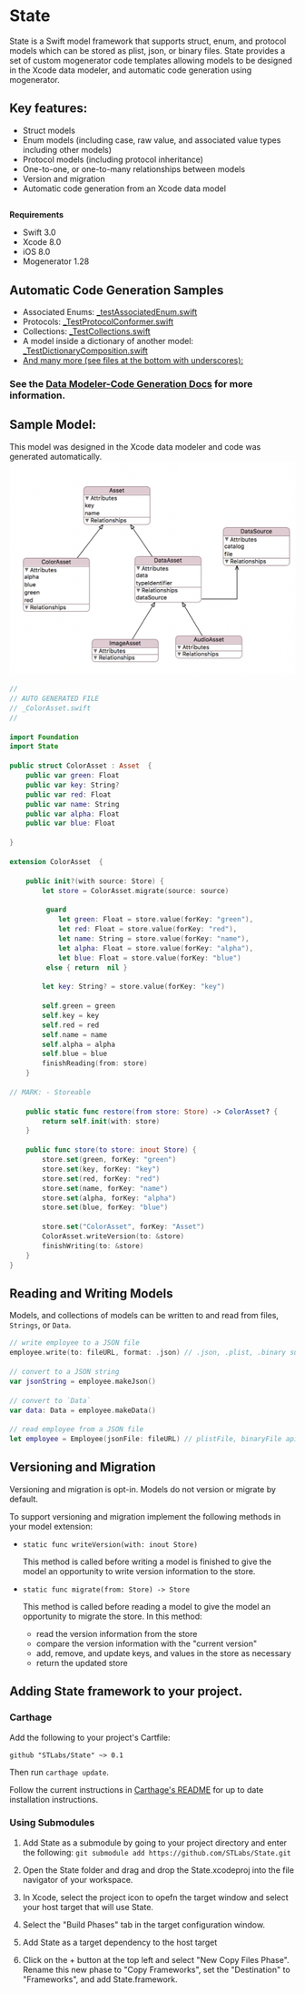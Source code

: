 # State 

State is a Swift model framework that supports struct, enum, and protocol models which can be stored as plist, json, or binary files. State provides a set of custom mogenerator code templates allowing models to be designed in the Xcode data modeler, and automatic code generation using mogenerator.

## Key features: 
- Struct models
- Enum models (including case, raw value, and associated value types including other models)
- Protocol models (including protocol inheritance)
- One-to-one, or one-to-many relationships between models
- Version and migration
- Automatic code generation from an Xcode data model



## 

**Requirements**
- Swift 3.0
- Xcode 8.0
- iOS 8.0
- Mogenerator 1.28

## Automatic Code Generation Samples

- Associated Enums: [_testAssociatedEnum.swift](https://github.com/amberstar/State/blob/master/Tests/StateTests/Models/_TestAssociatedEnum.swift)
- Protocols: [_TestProtocolConformer.swift](https://github.com/amberstar/State/blob/master/Tests/StateTests/Models/_TestProtocolConformer.swift)
- Collections: [_TestCollections.swift](https://github.com/amberstar/State/blob/master/Tests/StateTests/Models/_TestCollections.swift)
- A model inside a dictionary of another model: [_TestDictionaryComposition.swift](https://github.com/amberstar/State/blob/master/Tests/StateTests/Models/_TestDictionaryComposition.swift)
- [And many more (see files at the bottom with underscores):](https://github.com/amberstar/State/tree/master/Tests/StateTests/Models)

### See the [Data Modeler-Code Generation Docs](https://github.com/amberstar/State/blob/master/CodegenGuide.md) for more information.

## Sample Model:
This model was designed in the Xcode data modeler and code was generated automatically.
![<Protocol Example>](Docs/DataModel.png)

```swift
//
// AUTO GENERATED FILE
// _ColorAsset.swift
//

import Foundation
import State

public struct ColorAsset : Asset  {
    public var green: Float
    public var key: String?
    public var red: Float
    public var name: String
    public var alpha: Float
    public var blue: Float

}

extension ColorAsset  {

    public init?(with source: Store) {
        let store = ColorAsset.migrate(source: source)

         guard
            let green: Float = store.value(forKey: "green"),
            let red: Float = store.value(forKey: "red"),
            let name: String = store.value(forKey: "name"),
            let alpha: Float = store.value(forKey: "alpha"),
            let blue: Float = store.value(forKey: "blue")
         else { return  nil }

        let key: String? = store.value(forKey: "key")

        self.green = green
        self.key = key
        self.red = red
        self.name = name
        self.alpha = alpha
        self.blue = blue
        finishReading(from: store)
    }

// MARK: - Storeable

    public static func restore(from store: Store) -> ColorAsset? {
        return self.init(with: store)
    }

    public func store(to store: inout Store) {
        store.set(green, forKey: "green")
        store.set(key, forKey: "key")
        store.set(red, forKey: "red")
        store.set(name, forKey: "name")
        store.set(alpha, forKey: "alpha")
        store.set(blue, forKey: "blue")

        store.set("ColorAsset", forKey: "Asset")
        ColorAsset.writeVersion(to: &store)
        finishWriting(to: &store)
    }
}
```


## Reading and Writing Models

Models, and collections of models can be
  written to and read from files, `Strings`, or `Data`.

```swift
// write employee to a JSON file
employee.write(to: fileURL, format: .json) // .json, .plist, .binary support

// convert to a JSON string
var jsonString = employee.makeJson()

// convert to `Data`
var data: Data = employee.makeData()

// read employee from a JSON file
let employee = Employee(jsonFile: fileURL) // plistFile, binaryFile api also
```

## Versioning and Migration
Versioning and migration is opt-in. Models do not version or migrate by default.

To support versioning and migration implement the following methods in your model extension:

  * `static func writeVersion(with: inout Store)`

     This method is called before writing a model is finished to give the model an
     opportunity to write version information to the store.

  * `static func migrate(from: Store) -> Store`

     This method is called before reading a model to give the model
     an opportunity to migrate the store. In this method:

    -  read the version information from the store
    -  compare the version information with the "current version"
    -  add, remove, and update keys, and values in the store as necessary
    -  return the updated store

## Adding State framework to your project.

### Carthage

[Carthage]: https://github.com/Carthage/Carthage

Add the following to your project's Cartfile:

```
github "STLabs/State" ~> 0.1
```

Then run `carthage update`.

Follow the current instructions in [Carthage's README][carthage-installation]
for up to date installation instructions.

### Using Submodules
1. Add State as a submodule by going to your project directory and enter the following:
`git submodule add https://github.com/STLabs/State.git`
2. Open the State folder and drag and drop the State.xcodeproj into the file navigator of your workspace.

3. In Xcode, select the project icon to opefn the target window and select your host target that will use State.

4. Select the "Build Phases" tab in the target configuration window.

5. Add State as a target dependency to the host target

6. Click on the + button at the top left and select "New Copy Files Phase". Rename this new phase to "Copy Frameworks", set the "Destination" to "Frameworks", and add State.framework.

[carthage-installation]: https://github.com/Carthage/Carthage#adding-frameworks-to-an-application



